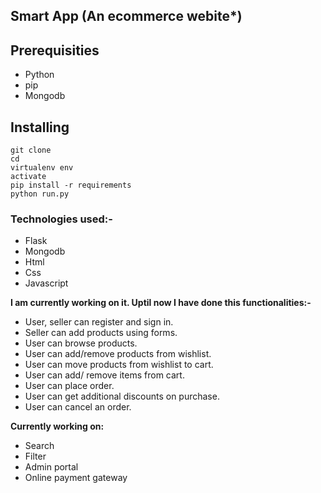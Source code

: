    ## Smart App (An ecommerce webite*)


## Prerequisities
- Python
- pip
- Mongodb

## Installing 
```
git clone 
cd 
virtualenv env
activate 
pip install -r requirements
python run.py
```

### Technologies used:-
 - Flask
 - Mongodb
 - Html
 - Css
 - Javascript

  
 **I am currently working on it. Uptil now I have done this functionalities:-**

- User, seller can register and sign in.
- Seller can add products using forms.
- User can browse products.
- User can add/remove products from wishlist.
- User can move products from wishlist to cart.
- User can add/ remove items from cart.
- User can place order.
- User can get additional discounts on purchase.
- User can cancel an order.

**Currently working on:**
- Search
- Filter
- Admin portal
- Online payment gateway

